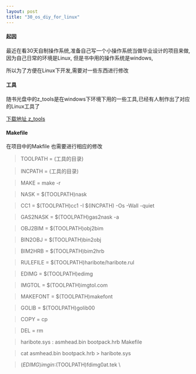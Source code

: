 ```yaml
---
layout: post
title: "30_os_diy_for_linux"
---
```

#### 起因 ####
最近在看30天自制操作系统,准备自己写一个小操作系统当做毕业设计的项目来做, 因为自己日常的环境是Linux, 但是书中用的操作系统是windows,

所以为了方便在Linux下开发,需要对一些东西进行修改
#### 工具 ####
随书光盘中的z_tools是在windows下环境下用的一些工具,已经有人制作出了对应的Linux工具了

[下载地址 z_tools ](http://hrb.osask.jp/z_tools.tar.bz2)

#### Makefile ####

在项目中的Makfile 也需要进行相应的修改

> TOOLPATH = (工具的目录)

> INCPATH  = (工具的目录)

> MAKE     = make -r

> NASK     = $(TOOLPATH)nask

> CC1      = $(TOOLPATH)cc1 -I $(INCPATH) -Os -Wall -quiet

> GAS2NASK = $(TOOLPATH)gas2nask -a

> OBJ2BIM  = $(TOOLPATH)obj2bim

> BIN2OBJ  = $(TOOLPATH)bin2obj

> BIM2HRB  = $(TOOLPATH)bim2hrb

> RULEFILE = $(TOOLPATH)haribote/haribote.rul

> EDIMG    = $(TOOLPATH)edimg

> IMGTOL   = $(TOOLPATH)imgtol.com

> MAKEFONT = $(TOOLPATH)makefont

> GOLIB	 = $(TOOLPATH)golib00

> COPY     = cp

> DEL      = rm


> haribote.sys : asmhead.bin bootpack.hrb Makefile

>	cat asmhead.bin bootpack.hrb > haribote.sys


>	$(EDIMG)   imgin:$(TOOLPATH)fdimg0at.tek \
